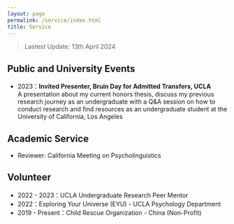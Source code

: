 ```yaml
---
layout: page
permalink: /service/index.html
title: Service
---
```


> Lastest Update: 13th April 2024 &nbsp;

## Public and University Events 

- 2023：**Invited Presenter, Bruin Day for Admitted Transfers, UCLA** <br>A presentation about my current honors thesis, discuss my previous research journey as an undergraduate with a Q&A session on how to conduct research and find resources as an undergraduate student at the University of California, Los Angeles

## Academic Service
- Reviewer: California Meeting on Psycholinguistics

## Volunteer
- 2022 - 2023：UCLA Undergraduate Research Peer Mentor
- 2022：Exploring Your Universe (EYU) - UCLA Psychology Department
- 2019 - Present：Child Rescue Organization - China (Non-Profit)
